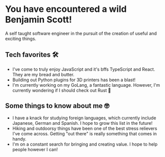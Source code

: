 # You have encountered a wild Benjamin Scott!

A self taught software engineer in the pursuit of the creation of useful and exciting things.

## Tech favorites 🛠

- I've come to truly enjoy JavaScript and it's bffs TypeScript and React. They are my bread and butter.
- Building out Python plugins for 3D printers has been a blast!
- I'm currently working on my GoLang, a fantastic language. However, I'm currently wondering if I should check out Rust 🤔

## Some things to know about me 🤓

- I have a knack for studying foreign languages, which currently include Japanese, German and Spanish. I hope to grow this list in the future!
- Hiking and outdoorsy things have been one of the best stress relievers I've come across. Getting "out there" is really something that comes in handy.
- I'm on a constant search for bringing and creating value. I hope to help people however I can!
